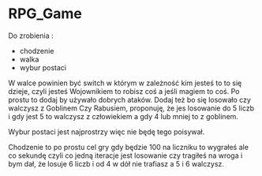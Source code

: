 # RPG_Game

Do zrobienia :

  - chodzenie
  - walka
  - wybur postaci

W walce powinien być switch w którym w zależność kim jesteś to to się dzieje, czyli jesteś Wojownikiem to robisz coś a jeśli magiem to coś. Po prostu to dodaj by używało dobrych ataków. Dodaj też bo się losowało czy walczysz z Goblinem Czy Rabusiem, proponuję, że jes losowanie do 5 liczb i gdy jest 5 to walczysz z człowiekiem a gdy 4 lub mniej to z goblinem.

Wybur postaci jest najprostrzy więc nie będę tego poisywał.

Chodzenie to po prostu cel gry gdy będzie 100 na liczniku to wygrałeś ale co sekundę czyli co jedną iteracje jest losowanie czy tragiłeś na wroga i bym dał, że losuje 6 liczb i od 4 w dół nie trafiasz a 5 i 6 walczysz.
